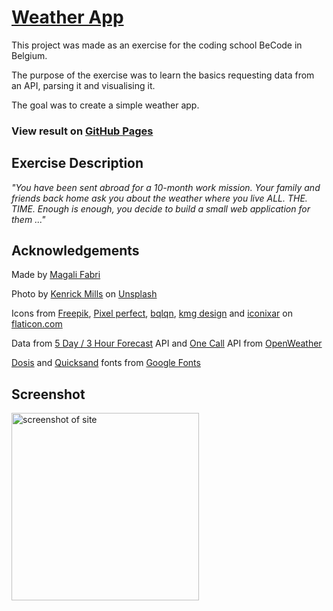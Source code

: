 # [Weather App](https://github.com/magalifabri/weather-app)

This project was made as an exercise for the coding school BeCode in Belgium.

The purpose of the exercise was to learn the basics requesting data from an API, parsing it and visualising it.

The goal was to create a simple weather app.


### View result on [GitHub Pages](https://magalifabri.github.io/weather-app/)


## Exercise Description

*"You have been sent abroad for a 10-month work mission. Your family and friends back home ask you about the weather where you live ALL. THE. TIME.*
*Enough is enough, you decide to build a small web application for them ..."*


## Acknowledgements

Made by [Magali Fabri](https://github.com/magalifabri?tab=repositories)

Photo by [Kenrick Mills](https://unsplash.com/@kenrickmills?utm_source=unsplash&utm_medium=referral&utm_content=creditCopyText) on [Unsplash](https://unsplash.com/s/photos/sky?utm_source=unsplash&utm_medium=referral&utm_content=creditCopyText)

Icons from [Freepik](https://www.flaticon.com/authors/freepik), [Pixel perfect](https://www.flaticon.com/authors/pixel-perfect), [bqlqn](https://www.flaticon.com/authors/bqlqn), [kmg design](https://www.flaticon.com/authors/kmg-design) and [iconixar](https://www.flaticon.com/authors/iconixar) on [flaticon.com](https://www.flaticon.com/)

Data from [5 Day / 3 Hour Forecast](https://openweathermap.org/forecast5) API and [One Call](https://openweathermap.org/api/one-call-api) API from [OpenWeather](https://openweathermap.org/)

[Dosis](https://fonts.google.com/specimen/Dosis) and [Quicksand](https://fonts.google.com/specimen/Quicksand) fonts from [Google Fonts](https://fonts.google.com/)


## Screenshot

<img src="https://raw.githubusercontent.com/magalifabri/weather-app/main/screenshot.png" alt="screenshot of site" width="300"/>